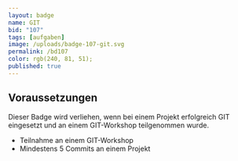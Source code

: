 ```yaml
---
layout: badge
name: GIT
bid: "107"
tags: [aufgaben]
image: /uploads/badge-107-git.svg
permalink: /bd107
color: rgb(240, 81, 51);
published: true
---
```


## Voraussetzungen

Dieser Badge wird verliehen, wenn bei einem Projekt erfolgreich GIT eingesetzt und an einem GIT-Workshop teilgenommen wurde.

* Teilnahme an einem GIT-Workshop
* Mindestens 5 Commits an einem Projekt

